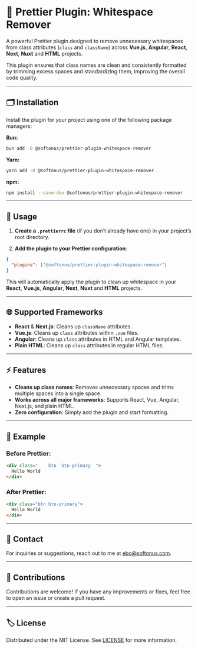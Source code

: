# 🚀 Prettier Plugin: Whitespace Remover

A powerful Prettier plugin designed to remove unnecessary whitespaces from class attributes (`class` and `className`) across **Vue.js**, **Angular**, **React**, **Next**, **Nuxt** and **HTML** projects.

This plugin ensures that class names are clean and consistently formatted by trimming excess spaces and standardizing them, improving the overall code quality.

---

## 🗂 Installation

Install the plugin for your project using one of the following package managers:

**Bun:**

```bash
bun add -D @softonus/prettier-plugin-whitespace-remover
```

**Yarn:**

```bash
yarn add -D @softonus/prettier-plugin-whitespace-remover
```

**npm:**

```bash
npm install --save-dev @softonus/prettier-plugin-whitespace-remover
```

---

## 🔨 Usage

1. **Create a `.prettierrc` file** (if you don’t already have one) in your project’s root directory.

2. **Add the plugin to your Prettier configuration**:

```json
{
  "plugins": ["@softonus/prettier-plugin-whitespace-remover"]
}
```

This will automatically apply the plugin to clean up whitespace in your **React**, **Vue.js**, **Angular**, **Next**, **Nuxt** and **HTML** projects.

---

## 🌐 Supported Frameworks

- **React** & **Next.js**: Cleans up `className` attributes.
- **Vue.js**: Cleans up `class` attributes within `.vue` files.
- **Angular**: Cleans up `class` attributes in HTML and Angular templates.
- **Plain HTML**: Cleans up `class` attributes in regular HTML files.

---

## ⚡ Features

- **Cleans up class names**: Removes unnecessary spaces and trims multiple spaces into a single space.
- **Works across all major frameworks**: Supports React, Vue, Angular, Next.js, and plain HTML.
- **Zero configuration**: Simply add the plugin and start formatting.

---

## 📝 Example

### Before Prettier:

```html
<div class="    btn  btn-primary  ">
  Hello World
</div>
```

### After Prettier:

```html
<div class="btn btn-primary">
  Hello World
</div>
```

---

## 📨 Contact

For inquiries or suggestions, reach out to me at [ebo@softonus.com](mailto:ebo@softonus.com).

---

## 🤝 Contributions

Contributions are welcome! If you have any improvements or fixes, feel free to open an issue or create a pull request.

---

## 🏷️ License

Distributed under the MIT License. See [LICENSE](LICENSE) for more information.
